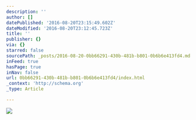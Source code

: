 ```yaml
---
description: ''
author: []
datePublished: '2016-08-20T23:15:49.602Z'
dateModified: '2016-08-20T23:12:45.723Z'
title: ''
publisher: {}
via: {}
starred: false
sourcePath: _posts/2016-08-20-0bb66291-430b-481b-b801-0b6b6e413fd4.md
inFeed: true
hasPage: true
inNav: false
url: 0bb66291-430b-481b-b801-0b6b6e413fd4/index.html
_context: 'http://schema.org'
_type: Article

---
```

![](https://the-grid-user-content.s3-us-west-2.amazonaws.com/7fc7d56d-387c-4f9d-a19c-1c48aa9aaa00.jpg)